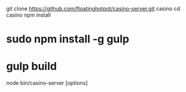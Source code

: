 git clone https://github.com/floatinghotpot/casino-server.git casino
cd casino
npm install
# sudo npm install -g gulp
# gulp build
node bin/casino-server [options]
